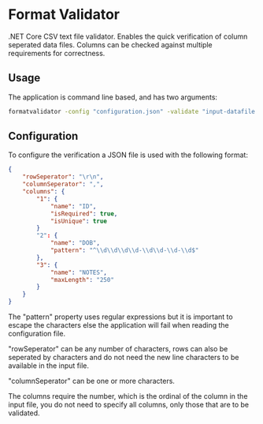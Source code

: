 # Format Validator

.NET Core CSV text file validator. Enables the quick verification of column seperated data files. Columns can be 
checked against multiple requirements for correctness.

## Usage

The application is command line based, and has two arguments:

``` bash
formatvalidator -config "configuration.json" -validate "input-datafile.csv"
```

## Configuration

To configure the verification a JSON file is used with the following format:

``` json
{
	"rowSeperator": "\r\n",
	"columnSeperator": ",",
	"columns": {
		"1": {
			"name": "ID",
			"isRequired": true,
			"isUnique": true
		}
		"2": {
			"name": "DOB",
			"pattern": "^\\d\\d\\d\\d-\\d\\d-\\d-\\d$"
		},
		"3": {
			"name": "NOTES",
			"maxLength": "250"
		}
	}
}
```

The "pattern" property uses regular expressions but it is important to escape the characters else the application will 
fail when reading the configuration file.

"rowSeperator" can be any number of characters, rows can also be seperated by characters and do not need the new line characters to 
be available in the input file.

"columnSeperator" can be one or more characters.

The columns require the number, which is the ordinal of the column in the input file, you do not need to specify all columns, 
only those that are to be validated.